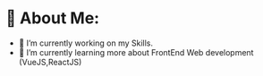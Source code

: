 # 👋 About Me:
- 🔭 I’m currently working on my Skills.
- 🌱 I’m currently learning more about FrontEnd Web development (VueJS,ReactJS)

<!---
Majkl45/Majkl45 is a ✨ special ✨ repository because its `README.md` (this file) appears on your GitHub profile.
You can click the Preview link to take a look at your changes.
--->
